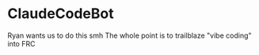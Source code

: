 # ClaudeCodeBot
Ryan wants us to do this smh
The whole point is to trailblaze "vibe coding" into FRC
